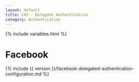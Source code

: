 ```yaml
---
layout: default
title: CAS - Delegate Authentication
category: Authentication
---
```


{% include variables.html %}

# Facebook

{% include {{ version }}/facebook-delegated-authentication-configuration.md %}

